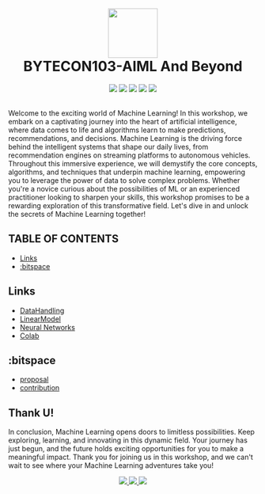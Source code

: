 <div align="center" style="text-align:center">
  <h1>
  <img src="https://github.com/t-aswath/Bytecon100-Yuvenza/assets/119417646/c4f6bfcf-0a00-44c2-8ca1-b06648dab4e9" width="100">
  <br>
    BYTECON103-AIML And Beyond
  </h1>
  <img src="https://img.shields.io/badge/github-%23121011.svg?style=for-the-badge&logo=github&logoColor=white">
  <img src="https://img.shields.io/badge/python-3670A0?style=for-the-badge&logo=python&logoColor=white&color=black">
  <img src="https://img.shields.io/badge/:bitspace x Magnus-%23121011?style=for-the-badge&logoColor=%23ffffff&color=%23000000">
  <img src="https://img.shields.io/badge/TensorFlow-%23FF6F00.svg?style=for-the-badge&logo=TensorFlow&logoColor=white&color=black">
  <img src="https://img.shields.io/badge/Notion-%23000000.svg?style=for-the-badge&logo=notion&logoColor=white">
</div>
<br>
<p>Welcome to the exciting world of Machine Learning! In this workshop, we embark on a captivating journey into the heart of artificial intelligence, where data comes to life and algorithms learn to make predictions, recommendations, and decisions. Machine Learning is the driving force behind the intelligent systems that shape our daily lives, from recommendation engines on streaming platforms to autonomous vehicles. Throughout this immersive experience, we will demystify the core concepts, algorithms, and techniques that underpin machine learning, empowering you to leverage the power of data to solve complex problems. Whether you're a novice curious about the possibilities of ML or an experienced practitioner looking to sharpen your skills, this workshop promises to be a rewarding exploration of this transformative field. Let's dive in and unlock the secrets of Machine Learning together!</p>

## TABLE OF CONTENTS
- [Links](#links)
- [:bitspace](#bitspace)

## Links
- [DataHandling](https://drive.google.com/drive/folders/1nUnKPxm4daaQ44PvkZJKZ-weXgzWzlGc?usp=sharing)
- [LinearModel](https://www.kaggle.com/code/titanrocky/linearRegExample2)
- [Neural Networks](https://colab.research.google.com/drive/1mglOn5xAueEhktR5gTnNzscqylVViBnv?usp=sharing)
- [Colab](https://colab.google/)

## :bitspace
- [proposal](https://github.com/bitspaceorg/.github/blob/main/CONTRIBUTORS.md#proposal)
- [contribution](https://github.com/bitspaceorg/.github/blob/main/CONTRIBUTORS.md#pull-requests)

## Thank U!
In conclusion, Machine Learning opens doors to limitless possibilities. Keep exploring, learning, and innovating in this dynamic field. Your journey has just begun, and the future holds exciting opportunities for you to make a meaningful impact. Thank you for joining us in this workshop, and we can't wait to see where your Machine Learning adventures take you!
<div align="center"><a href="https://www.linkedin.com/company/91385462">
<img src="https://img.shields.io/badge/LinkedIn-0077B5?style=for-the-badge&logo=linkedin&logoColor=white" />
</a>
<a href="https://twitter.com/bitspaceorg">
<img src="https://img.shields.io/badge/Twitter-1DA1F2?style=for-the-badge&logo=twitter&logoColor=white" />
</a>
<a href="https://www.instagram.com/bitspaceorg">
<img src="https://img.shields.io/badge/Instagram-E4405F?style=for-the-badge&logo=instagram&logoColor=white" />
</a>
</div>
